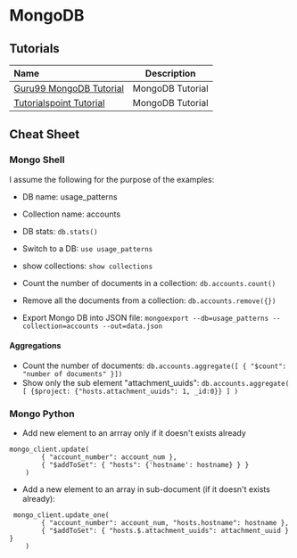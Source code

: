 # MongoDB

## Tutorials

Name | Description
:------|:------:
[Guru99 MongoDB Tutorial](https://www.guru99.com/what-is-mongodb.html) | MongoDB Tutorial
[Tutorialspoint Tutorial](https://www.tutorialspoint.com/mongodb) | MongoDB Tutorial

## Cheat Sheet

### Mongo Shell

I assume the following for the purpose of the examples:
  * DB name: usage_patterns
  * Collection name: accounts

* DB stats: `db.stats()`
* Switch to a DB: `use usage_patterns`

* show collections: `show collections`
* Count the number of documents in a collection: `db.accounts.count()`
* Remove all the documents from a collection: `db.accounts.remove({})`

* Export Mongo DB into JSON file: `mongoexport --db=usage_patterns --collection=accounts --out=data.json`

#### Aggregations

* Count the number of documents: `db.accounts.aggregate([ { "$count": "number of documents" }])`
* Show only the sub element "attachment_uuids": `db.accounts.aggregate( [ {$project: {"hosts.attachment_uuids": 1, _id:0}} ] )`

### Mongo Python

* Add new element to an arrray only if it doesn't exists already

```
mongo_client.update(
        { "account_number": account_num },
        { "$addToSet": { "hosts": {'hostname': hostname} } }
    )
```

* Add a new element to an array in sub-document (if it doesn't exists already):

```
 mongo_client.update_one(
        { "account_number": account_num, "hosts.hostname": hostname },
        { "$addToSet": { "hosts.$.attachment_uuids": attachment_uuid } }
    )
```
